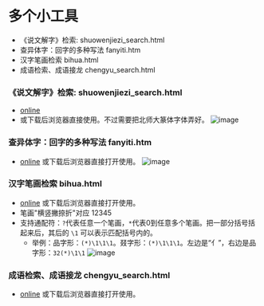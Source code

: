 # 多个小工具
- 《说文解字》检索: shuowenjiezi_search.html
- 查异体字：回字的多种写法 fanyiti.htm
- 汉字笔画检索 bihua.html
- 成语检索、成语接龙 chengyu_search.html
  
### 《说文解字》检索: shuowenjiezi_search.html
- [online](https://superzhangmch.github.io/tiny_tools/shuowenjiezi_search.html)
- 或下载后浏览器直接使用。不过需要把北师大篆体字体弄好。
![image](https://github.com/user-attachments/assets/92c5f195-e6a1-4e7a-bab1-ae5abce5af14)

### 查异体字：回字的多种写法 fanyiti.htm
- [online](https://superzhangmch.github.io/tiny_tools/fanyiti.htm) 或下载后浏览器直接打开使用。
![image](https://github.com/user-attachments/assets/933fcf78-fe07-4fda-a43f-729fb142845a)

### 汉字笔画检索 bihua.html
- [online](https://superzhangmch.github.io/tiny_tools/bihua.html) 或下载后浏览器直接打开使用。
- 笔画"横竖撇捺折"对应 12345
- 支持通配符：`?`代表任意一个笔画，`*`代表0到任意多个笔画。把一部分括号括起来后，其后的 `\1` 可以表示匹配括号内的。
  - 举例：品字形：`(*)\1\1\1`。叕字形：`(*)\1\1\1`。左边是“亻”，右边是品字形：`32(*)\1\1`
  ![image](https://github.com/user-attachments/assets/eacff951-f20f-4ac5-9e7e-2f4f8b51ebaf)

### 成语检索、成语接龙 chengyu_search.html
- [online](https://superzhangmch.github.io/tiny_tools/chengyu_search.html) 或下载后浏览器直接打开使用。
